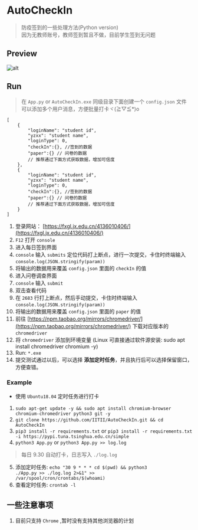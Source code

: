 # AutoCheckIn
> 防疫签到的一些处理方法(Python version)  
> 因为无教师账号，教师签到暂且不做，目前学生签到无问题  

## Preview
![alt](./resources/img/preview.png)

## Run
> 在 `App.py` or `AutoCheckIn.exe` 同级目录下面创建一个 `config.json` 文件  
> 可以添加多个用户消息，方便批量打卡ヾ(≧▽≦*)o  

```json5
[
    {
        "loginName": "student id",
        "yzxx": "student name",
        "loginType": 0,
        "checkIn":{}, //签到的数据
        "paper":{} // 问卷的数据
        // 推荐通过下面方式获取数据，增加可信度
    },
    {
        "loginName": "student id",
        "yzxx": "student name",
        "loginType": 0,
        "checkIn":{}, //签到的数据
        "paper":{} // 问卷的数据
        // 推荐通过下面方式获取数据，增加可信度
    }
]
```

1. 登录网站： [https://fxgl.jx.edu.cn/4136010406/](https://fxgl.jx.edu.cn/4136010406/)
2. `F12` 打开 `console`
3. 进入每日签到界面
4. `console` 输入 `submits` 定位代码打上断点，进行一次提交，卡住时终端输入 `console.log(JSON.stringify(param))`
5. 将输出的数据用来覆盖 `config.json` 里面的 `checkIn` 的值
6. 进入问卷调查界面
7. `console` 输入 `submit`
8. 双击查看代码
9. 在 `2683` 行打上断点，然后手动提交，卡住时终端输入 `console.log(JSON.stringify(param))`
10. 将输出的数据用来覆盖 `config.json` 里面的 `paper` 的值
11. 前往 [https://npm.taobao.org/mirrors/chromedriver/](https://npm.taobao.org/mirrors/chromedriver/) 下载对应版本的 `chromedriver`
12. 将 `chromedriver` 添加到环境变量 (Linux 可直接通过软件源安装: sudo apt install chromedriver chromium -y)
13. Run: `*.exe`
15. 提交测试通过以后，可以选择 **添加定时任务**，并且执行后可以选择保留窗口，方便查错。

### Example
* 使用 `Ubuntu18.04` 定时任务进行打卡

1. `sudo apt-get update -y && sudo apt install chromium-browser chromium-chromedriver python3 git -y`
2. `git clone https://github.com/IITII/AutoCheckIn.git && cd AutoCheckIn`
3. `pip3 install -r requirements.txt` or `pip3 install -r requirements.txt -i https://pypi.tuna.tsinghua.edu.cn/simple`
4. `python3 App.py` or `python3 App.py >> log.log`
> 每日 9.30 自动打卡，日志写入 `./log.log`  
5. 添加定时任务: <code>echo "30 9 * * * cd \$(pwd) && python3 ./App.py >> ./log.log 2>&1" >> /var/spool/cron/crontabs/\$(whoami)</code>
6. 查看定时任务: `crontab -l`

## 一些注意事项
1. 目前只支持 `Chrome` ,暂时没有支持其他浏览器的计划
